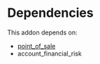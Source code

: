 # Dependencies

This addon depends on:

- [point_of_sale](../../../../../oca-ocb-sale/odoo-bringout-oca-ocb-point_of_sale)
- account_financial_risk

